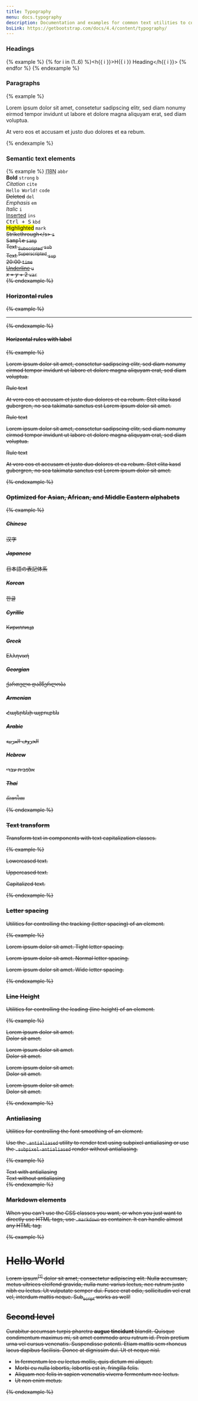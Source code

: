 ```yaml
---
title: Typography
menu: docs.typography
description: Documentation and examples for common text utilities to control alignment, wrapping, weight, and more.
bsLink: https://getbootstrap.com/docs/4.4/content/typography/
---
```


### Headings

{% example %}
{% for i in (1..6) %}<h{{ i }}>H{{ i }} Heading</h{{ i }}>
{% endfor %}
{% endexample %}

### Paragraphs

{% example %}
<p>Lorem ipsum dolor sit amet, consetetur sadipscing elitr, sed diam nonumy eirmod tempor invidunt ut labore et dolore magna aliquyam erat, sed diam voluptua.</p>
<p>At vero eos et accusam et justo duo dolores et ea rebum.</p>
{% endexample %}

### Semantic text elements

{% example %}
<abbr title="Internationalization">I18N</abbr><hide> <code class="ml-2">abbr</code><br /></hide>
<strong>Bold</strong><hide> <code class="ml-2">strong</code> <code>b</code><br /></hide>
<cite>Citation</cite><hide> <code class="ml-2">cite</code><br /></hide>
<code>Hello World!</code><hide> <code class="ml-2">code</code><br /></hide>
<del>Deleted</del><hide> <code class="ml-2">del</code><br /></hide>
<em>Emphasis</em><hide> <code class="ml-2">em</code><br /></hide>
<i>Italic</i><hide> <code class="ml-2">i</code><br /></hide>
<ins>Inserted</ins><hide> <code class="ml-2">ins</code><br /></hide>
<kbd>Ctrl + S</kbd><hide> <code class="ml-2">kbd</code><br /></hide>
<mark>Highlighted</mark><hide> <code class="ml-2">mark</code><br /></hide>
<s>Strikethrough</s<hide>> <code class="ml-2">s</code><br /></hide>
<samp>Sample</samp><hide> <code class="ml-2">samp</code><br /></hide>
Text <sub>Subscripted</sub><hide> <code class="ml-2">sub</code><br /></hide>
Text <sup>Superscripted</sup><hide> <code class="ml-2">sup</code><br /></hide>
<time>20:00</time><hide> <code class="ml-2">time</code><br /></hide>
<u>Underline</u><hide> <code class="ml-2">u</code><br /></hide>
<var>x</var> = <var>y</var> + 2<hide> <code class="ml-2">var</code><br /></hide>
{% endexample %}

### Horizontal rules

{% example %}
<hr> 
{% endexample %}

#### Horizontal rules with label

{% example %}
<p>
  Lorem ipsum dolor sit amet, consetetur sadipscing elitr, sed diam nonumy eirmod tempor invidunt ut labore et dolore magna aliquyam erat, sed diam voluptua.
</p>
<div class="hr-text">
  <span>Rule text</span>
</div>
<p>
  At vero eos et accusam et justo duo dolores et ea rebum. Stet clita kasd gubergren, no sea takimata sanctus est Lorem ipsum dolor sit amet.
</p>
<div class="hr-text hr-text-center">
  <span>Rule text</span>
</div>
<p>
  Lorem ipsum dolor sit amet, consetetur sadipscing elitr, sed diam nonumy eirmod tempor invidunt ut labore et dolore magna aliquyam erat, sed diam voluptua.
</p>
<div class="hr-text hr-text-right">
  <span>Rule text</span>
</div>
<p>
  At vero eos et accusam et justo duo dolores et ea rebum. Stet clita kasd gubergren, no sea takimata sanctus est Lorem ipsum dolor sit amet.
</p>
{% endexample %}


### Optimized for Asian, African, and Middle Eastern alphabets

{% example %}
<h5>Chinese</h5>
<p>汉字</p>

<h5>Japanese</h5>
<p>日本語の表記体系</p>

<h5>Korean</h5>
<p>한글</p>

<h5>Cyrillic</h5>
<p>Кириллица</p>

<h5>Greek</h5>
<p>Eλληνική</p>

<h5>Georgian</h5>
<p>ქართული დამწერლობა</p>

<h5>Armenian</h5>
<p>Հայերենի այբուբեն</p>

<h5>Arabic</h5>
<p>الحروف العربية</p>

<h5>Hebrew</h5>
<p>אלפבית עברי</p>

<h5>Thai</h5>
<p>อักษรไทย</p>
{% endexample %}

### Text transform

Transform text in components with text capitalization classes.

{% example %}
<p class="text-lowercase">Lowercased text.</p>
<p class="text-uppercase">Uppercased text.</p>
<p class="text-capitalize">Capitalized text.</p>
{% endexample %}

### Letter spacing

Utilities for controlling the tracking (letter spacing) of an element.

{% example %}
<p class="tracking-tight">Lorem ipsum dolor sit amet. Tight letter spacing.</p>
<p class="tracking-normal">Lorem ipsum dolor sit amet. Normal letter spacing.</p>
<p class="tracking-wide">Lorem ipsum dolor sit amet. Wide letter spacing.</p>
{% endexample %}

### Line Height

Utilities for controlling the leading (line height) of an element.

{% example %}
<p class="leading-none">Lorem ipsum dolor sit amet.<br>Dolor sit amet.</p>
<p class="leading-tight">Lorem ipsum dolor sit amet.<br>Dolor sit amet.</p>
<p class="leading-normal">Lorem ipsum dolor sit amet.<br>Dolor sit amet.</p>
<p class="leading-loose">Lorem ipsum dolor sit amet.<br>Dolor sit amet.</p>
{% endexample %}

### Antialiasing

Utilities for controlling the font smoothing of an element.

Use the `.antialiased` utility to render text using subpixel antialiasing or use the `.subpixel-antialiased` render without antialiasing.

{% example %}
<div class="antialiased">Text with antialiasing</div>
<div class="subpixel-antialiased">Text without antialiasing</div>
{% endexample %}

### Markdown elements

When you can't use the CSS classes you want, or when you just want to directly use HTML tags, use `.markdown` as container. It can handle almost any HTML tag.

{% example %}
<div class="markdown">
   <h1>Hello World</h1>
   <p>Lorem ipsum<sup><a>[1]</a></sup> dolor sit amet, consectetur adipiscing elit. Nulla accumsan, metus ultrices eleifend gravida, nulla nunc varius lectus, nec rutrum justo nibh eu lectus. Ut vulputate semper dui. Fusce erat odio, sollicitudin vel erat vel, interdum mattis neque. Sub<sub>script</sub> works as well!</p>
   <h2>Second level</h2>
   <p>Curabitur accumsan turpis pharetra <strong>augue tincidunt</strong> blandit. Quisque condimentum maximus mi, sit amet commodo arcu rutrum id. Proin pretium urna vel cursus venenatis. Suspendisse potenti. Etiam mattis sem rhoncus lacus dapibus facilisis. Donec at dignissim dui. Ut et neque nisl.</p>
   <ul>
      <li>In fermentum leo eu lectus mollis, quis dictum mi aliquet.</li>
      <li>Morbi eu nulla lobortis, lobortis est in, fringilla felis.</li>
      <li>Aliquam nec felis in sapien venenatis viverra fermentum nec lectus.</li>
      <li>Ut non enim metus.</li>
   </ul>
</div>
{% endexample %}
